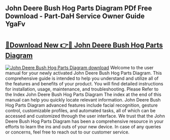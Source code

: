## John Deere Bush Hog Parts Diagram PDf Free Download - Part-DaH Service Owner Guide YgaFv

# <h2><a href="http://dfkjd12.blite.top/?on=John+Deere+Bush+Hog+Parts+Diagram">🔗Download New 👉🔴 John Deere Bush Hog Parts Diagram</a></h2>

[![John Deere Bush Hog Parts Diagram download](https://i.imgur.com/lujVjoI.png)](http://dfkjd12.blite.top/?on=John+Deere+Bush+Hog+Parts+Diagram)
Welcome to the user manual for your newly activated John Deere Bush Hog Parts Diagram. This comprehensive guide is intended to help you understand and utilize all of the features and benefits of your product. You will find detailed instructions for installation, usage, maintenance, and troubleshooting. Please Refer to the Index John Deere Bush Hog Parts Diagram The index at the end of this manual can help you quickly locate relevant information. John Deere Bush Hog Parts Diagram advanced features include facial recognition, gesture control, customizable profiles, and automated tasks, all of which can be accessed and customized through the user interface. We trust that the John Deere Bush Hog Parts Diagram has been a comprehensive resource in your efforts to learn the ins and outs of your new device. In case of any queries or concerns, feel free to reach out to our customer service.
